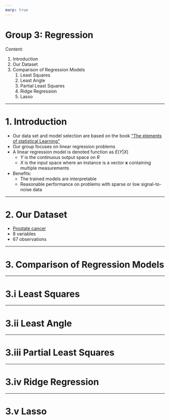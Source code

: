 ```yaml
---
marp: true
---
```

<!-- 
footer: Members: Achka Pieer, Rickayzen Philipp, Würf Jerome, Tauscher Johannes, Popov Tomislav
 -->
# Group 3: Regression
Content:
1. Introduction
2. Our Dataset
3. Comparison of Regression Models
    1. Least Squares
    2. Least Angle
    3. Partial Least Squares
    4. Ridge Regression
    5. Lasso

---
<!-- 
footer: ""
 -->

# 1. Introduction
- Our data set and model selection are based on the book ["The elements of statistical Learning"](https://hastie.su.domains/ElemStatLearn/)
- Our group focuses on linear regression problems
- A linear regression model is denoted function as $E(Y|X)$
    - $Y$ is the continuous output space on $R$
    - $X$ is the input space where an instance is a vector $\textbf{x}$ containing multiple measurements
- Benefits:
    - The trained models are interpretable
    - Reasonable performance on problems with sparse or low signal-to-noise data

--- 
# 2. Our Dataset
- [Prostate cancer](https://hastie.su.domains/ElemStatLearn/)
- 8 variables
- 67 observations

---
# 3. Comparison of Regression Models
---
# 3.i Least Squares
---
# 3.ii Least Angle
---
# 3.iii Partial Least Squares
---
# 3.iv Ridge Regression
---
# 3.v Lasso

